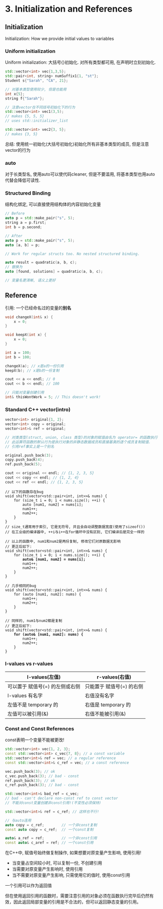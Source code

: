 # 3. Initialization and References

## Initialization

Initialization: How we provide initial values to variables

### Uniform initialization

Uniform initialization: 大括号{}初始化. 对所有类型都可用, 在声明时立刻初始化.

```cpp
std::vector<int> vec{1,3,5};
std::pair<int, string> numSuffix1{1, "st"};
Student s{"Sarah", "CA", 21};

// 对基本类型使用较少, 但是也能用
int x{5};
string f{"Sarah"};

// 注意vector在不同括号初始化下的行为
std::vector<int> vec1(3,5);
// makes {5, 5, 5}
// uses std::initializer_list

std::vector<int> vec2{3, 5};
// makes {3, 5}
```

总结: 使用统一初始化(大括号初始化)初始化所有非基本类型的成员, 但是注意vector的行为



### auto

对于长类型名, 使用auto可以使代码cleaner, 但是不要滥用, 将基本类型也用auto代替会降低可读性.



### Structured Binding

结构化绑定, 可以直接使用结构体的内容初始化变量

```cpp
// Before
auto p = std::make_pair("s", 5);
string a = p.first;
int b = p.second;

// After
auto p = std::make_pair("s", 5);
auto [a, b] = p;

// Work for regular structs too. No nested structured binding.

auto result = quadratic(a, b, c);
// 替换为
auto [found, solutions] = quadratic(a, b, c);

// 变量名更清晰, 语义上更好
```



## Reference

引用: 一个已经命名过的变量的**别名**

```cpp
void changeX(int& x) {
    x = 0;
}

void keepX(int x) {
    x = 0;
}

int a = 100;
int b = 100;

changeX(a); // x是a的一份引用
keepX(b); // x是b的一份复制

cout << a << endl; // 0
cout << b << endl; // 100

// 只能对变量创建引用
int& thisWontWork = 5; // This doesn't work!
```



### Standard C++ vector(intro)

```cpp
vector<int> original{1, 2};
vector<int> copy = original;
vector<int>& ref = original;

// 对类类型(struct, union, class 类型)的对象的赋值由名为 operator= 的函数执行.
// 此运算符函数的默认行为是执行对象的非静态数据成员和直接基类的逐个成员复制赋值.
// 引用ref事实上是一个别名

original.push_back(3);
copy.push_bacK(4);
ref.push_back(5);

cout << original << endl; // {1, 2, 3, 5}
cout << copy << endl; // {1, 2, 4}
cout << ref << endl; // {1, 2, 3, 5}
```

<pre class="language-cpp"><code class="lang-cpp">// 以下的函数存在bug
void shift(vector&#x3C;std::pair&#x3C;int, int>>&#x26; nums) {
    for (size_t i = 0; i &#x3C; nums.size(); ++i) {
        auto [num1, num2] = nums[i];
        num1++;
        num2++;
    }
}
// size_t通常用于索引, 它是无符号, 并且会自动调整数据宽度(使用了sizeof())
// 在工业级的编译器中, ++i与i++在for循环中没有区别, 它们编译后是完全一样的

// 以上的函数中, num1和num2是两份复制, 修改它们对原数据无影响
// 更正后如下:
void shift(vector&#x3C;std::pair&#x3C;int, int>>&#x26; nums) {
    for (size_t i = 0; i &#x3C; nums.size(); ++i) {
<strong>        auto&#x26; [num1, num2] = nums[i];
</strong>        num1++;
        num2++;
    }
}
</code></pre>

<pre class="language-cpp"><code class="lang-cpp">// 几乎相同的bug
void shift(vector&#x3C;std::pair&#x3C;int, int>>&#x26; nums) {
    for (auto [num1, num2]: nums) {
        num1++;
        num2++;
    }
}

// 同样的, num1与num2都是复制
// 更正后如下:
void shift(vector&#x3C;std::pair&#x3C;int, int>>&#x26; nums) {
<strong>    for (auto&#x26; [num1, num2]: nums) {
</strong>        num1++;
        num2++;
    }
}
</code></pre>



### l-values vs r-values

| l-values(左值)       | r-values(右值)    |
| ------------------ | --------------- |
| 可以置于 赋值号(=) 的左侧或右侧 | 只能置于 赋值号(=) 的右侧 |
| l-values 有名字       | 右值没有名字          |
| 左值不是 temporary 的   | 右值是 temporary 的 |
| 左值可以被引用(&)         | 右值不能被引用(&)      |



### Const and Const References

const表明一个变量不能被更改!

```cpp
std::vector<int> vec{1, 2, 3};
const std::vector<int> c_vec{7, 8}; // a const variable
std::vector<int>& ref = vec; // a regular reference
const std::vector<int>& c_ref = vec; // a const reference

vec.push_back(3); // ok
c_vec.push_back(3); // bad - const
ref.push_back(3); // ok
c_ref.push_back(3); // bad - const

std::vector<int>& bad_ref = c_vec;
// bad - can't declare non-const ref to const vector
// 不能对const变量创建非const引用!(不变性必须保持)

std::vector<int>& ref = c_ref; // 这样也不行!

// 与auto连用
auto copy = c_ref;        // 一个非const复制
const auto copy = c_ref;  // 一个const复制

auto& a_ref = ref;        // 一个非const引用
const auto& c_aref = ref; // 一个const引用
```

在C++中, 赋值号始终做复制操作, 如果想要对原变量产生影响, 使用引用!



* 当变量占空间较小时, 可以复制一份, 不创建引用
* 当需要对原变量产生影响时, 使用引用
* 当不需要对原变量产生影响, 只需使用它的值时, 使用const引用



一个引用可以作为返回值

但在使用返回引用的函数时，需要注意引用的对象必须在函数执行完毕后仍然有效，因此返回局部变量的引用是不合法的，但可以返回静态变量的引用。
